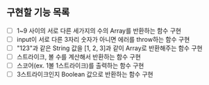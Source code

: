 ## 구현할 기능 목록

- [ ] 1~9 사이의 서로 다른 세가지의 수의 Array를 반환하는 함수 구현
- [ ] input이 서로 다른 3자리 숫자가 아니면 에러를 throw하는 함수 구현
- [ ] "123"과 같은 String 값을 [1, 2, 3]과 같이 Array로 반환해주는 함수 구현
- [ ] 스트라이크, 볼 수를 계산해서 반환하는 함수 구현
- [ ] 스코어(ex. 1볼 1스트라이크)를 출력하는 함수 구현
- [ ] 3스트라이크인지 Boolean 값으로 반환하는 함수 구현
